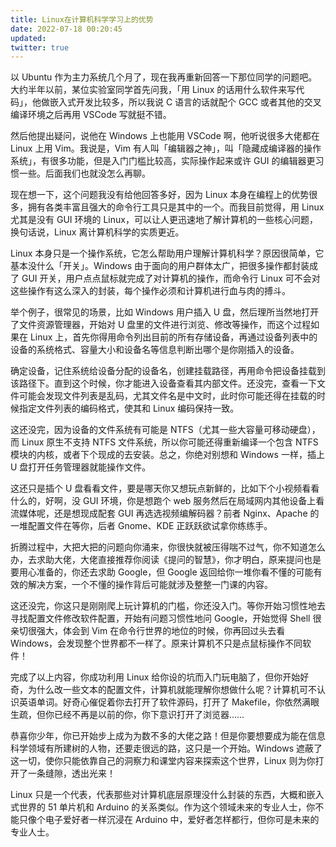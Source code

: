 ```yaml
---
title: Linux在计算机科学学习上的优势
date: 2022-07-18 00:20:45
updated:
twitter: true
---
```


以 Ubuntu 作为主力系统几个月了，现在我再重新回答一下那位同学的问题吧。大约半年以前，某位实验室同学首先问我，「用 Linux 的话用什么软件来写代码」，他做嵌入式开发比较多，所以我说 C 语言的话就配个 GCC 或者其他的交叉编译环境之后再用 VSCode 写就挺不错。

然后他提出疑问，说他在 Windows 上也能用 VSCode 啊，他听说很多大佬都在 Linux 上用 Vim。我说是，Vim 有人叫「编辑器之神」，叫「隐藏成编译器的操作系统」，有很多功能，但是入门门槛比较高，实际操作起来或许 GUI 的编辑器更习惯一些。后面我们也就没怎么再聊。

现在想一下，这个问题我没有给他回答多好，因为 Linux 本身在编程上的优势很多，拥有各类丰富且强大的命令行工具只是其中的一个。而我目前觉得，用 Linux 尤其是没有 GUI 环境的 Linux，可以让人更迅速地了解计算机的一些核心问题，换句话说，Linux 离计算机科学的实质更近。

Linux 本身只是一个操作系统，它怎么帮助用户理解计算机科学？原因很简单，它基本没什么「开关」。Windows 由于面向的用户群体太广，把很多操作都封装成了 GUI 开关，用户点点鼠标就完成了对计算机的操作，而命令行 Linux 可不会对这些操作有这么深入的封装，每个操作必须和计算机进行血与肉的搏斗。

举个例子，很常见的场景，比如 Windows 用户插入 U 盘，然后理所当然地打开了文件资源管理器，开始对 U 盘里的文件进行浏览、修改等操作，而这个过程如果在 Linux 上，首先你得用命令列出目前的所有存储设备，再通过设备列表中的设备的系统格式、容量大小和设备名等信息判断出哪个是你刚插入的设备。

确定设备，记住系统给设备分配的设备名，创建挂载路径，再用命令把设备挂载到该路径下。直到这个时候，你才能进入设备查看其内部文件。还没完，查看一下文件可能会发现文件列表是乱码，尤其文件名是中文时，此时你可能还得在挂载的时候指定文件列表的编码格式，使其和 Linux 编码保持一致。

这还没完，因为设备的文件系统有可能是 NTFS（尤其一些大容量可移动硬盘），而 Linux 原生不支持 NTFS 文件系统，所以你可能还得重新编译一个包含 NTFS 模块的内核，或者下个现成的去安装。总之，你绝对别想和 Windows 一样，插上 U 盘打开任务管理器就能操作文件。

这还只是插个 U 盘看看文件，要是哪天你又想玩点新鲜的，比如下个小视频看看什么的，好啊，没 GUI 环境，你是想跑个 web 服务然后在局域网内其他设备上看流媒体呢，还是想现成配套 GUI 再选选视频编解码器？前者 Nginx、Apache 的一堆配置文件在等你，后者 Gnome、KDE 正跃跃欲试拿你练练手。

折腾过程中，大把大把的问题向你涌来，你很快就被压得喘不过气，你不知道怎么办，去求助大佬，大佬直接推荐你阅读《提问的智慧》，你才明白，原来提问也是要用心准备的，你还去求助 Google，但 Google 返回给你一堆你看不懂的可能有效的解决方案，一个不懂的操作背后可能就涉及整整一门课的内容。

这还没完，你这只是刚刚爬上玩计算机的门槛，你还没入门。等你开始习惯性地去寻找配置文件修改软件配置，开始有问题习惯性地问 Google，开始觉得 Shell 很亲切很强大，体会到 Vim 在命令行世界的地位的时候，你再回过头去看 Windows，会发现整个世界都不一样了。原来计算机不只是点鼠标操作不同软件！

完成了以上内容，你成功利用 Linux 给你设的坑而入门玩电脑了，但你开始好奇，为什么改一些文本的配置文件，计算机就能理解你想做什么呢？计算机可不认识英语单词。好奇心催促着你去打开了软件源码，打开了 Makefile，你依然满眼生疏，但你已经不再是以前的你，你下意识打开了浏览器……

恭喜你少年，你已开始步上成为为数不多的大佬之路！但是你要想要成为能在信息科学领域有所建树的人物，还要走很远的路，这只是一个开始。Windows 遮蔽了这一切，使你只能依靠自己的洞察力和课堂内容来探索这个世界，Linux 则为你打开了一条缝隙，透出光来！

Linux 只是一个代表，代表那些对计算机底层原理没什么封装的东西，大概和嵌入式世界的 51 单片机和 Arduino 的关系类似。作为这个领域未来的专业人士，你不能只像个电子爱好者一样沉浸在 Arduino 中，爱好者怎样都行，但你可是未来的专业人士。
